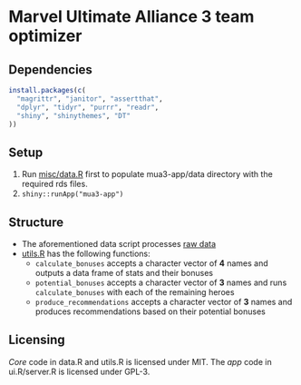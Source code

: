 # Marvel Ultimate Alliance 3 team optimizer

## Dependencies

```R
install.packages(c(
  "magrittr", "janitor", "assertthat",
  "dplyr", "tidyr", "purrr", "readr",
  "shiny", "shinythemes", "DT"
))
```

## Setup

1. Run [misc/data.R](misc/data.R) first to populate mua3-app/data directory with the required rds files.
2. `shiny::runApp("mua3-app")`

## Structure

- The aforementioned data script processes [raw data](misc/raw/)
- [utils.R](mua3-app/utils.R) has the following functions:
  - `calculate_bonuses` accepts a character vector of **4** names and outputs a data frame of stats and their bonuses
  - `potential_bonuses` accepts a character vector of **3** names and runs `calculate_bonuses` with each of the remaining heroes
  - `produce_recommendations` accepts a character vector of **3** names and produces recommendations based on their potential bonuses
  
## Licensing

*Core* code in data.R and utils.R is licensed under MIT. The *app* code in ui.R/server.R is licensed under GPL-3.

